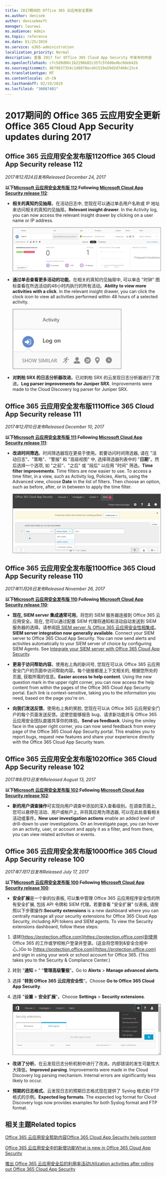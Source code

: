 ```yaml
---
title: 2017期间的 Office 365 云应用安全更新
ms.author: deniseb
author: denisebmsft
manager: laurawi
ms.audience: Admin
ms.topic: reference
ms.date: 01/25/2019
ms.service: o365-administration
localization_priority: Normal
description: 查看 2017 for Office 365 Cloud App Security 中发布的内容
ms.openlocfilehash: cfc5d9d06c1b2296b82c35fc5fdd6e4bc0deb42b
ms.sourcegitcommit: 8679937354c1d8870ecd41519a59d2d7468c23c4
ms.translationtype: MT
ms.contentlocale: zh-CN
ms.lasthandoff: 02/19/2019
ms.locfileid: "30087401"
---
```

# <a name="office-365-cloud-app-security-updates-during-2017"></a><span data-ttu-id="b14c5-103">2017期间的 Office 365 云应用安全更新</span><span class="sxs-lookup"><span data-stu-id="b14c5-103">Office 365 Cloud App Security updates during 2017</span></span>
    
## <a name="office-365-cloud-app-security-release-112"></a><span data-ttu-id="b14c5-104">Office 365 云应用安全发布版112</span><span class="sxs-lookup"><span data-stu-id="b14c5-104">Office 365 Cloud App Security release 112</span></span>

<span data-ttu-id="b14c5-105">*2017年12月24日发布*</span><span class="sxs-lookup"><span data-stu-id="b14c5-105">*Released December 24, 2017*</span></span> 
  
<span data-ttu-id="b14c5-106">**以下[Microsoft 云应用安全发布版 112](https://docs.microsoft.com/cloud-app-security/release-notes#cloud-app-security-release-112)**:</span><span class="sxs-lookup"><span data-stu-id="b14c5-106">**Following [Microsoft Cloud App Security release 112](https://docs.microsoft.com/cloud-app-security/release-notes#cloud-app-security-release-112)**:</span></span> 
  
- <span data-ttu-id="b14c5-p101">**相关的真知灼见抽屉**。在活动日志中, 您现在可以通过单击用户名称或 IP 地址来访问相关的真知灼见抽屉。</span><span class="sxs-lookup"><span data-stu-id="b14c5-p101">**Relevant insight drawer**. In the Activity log, you can now access the relevant insight drawer by clicking on a user name or IP address.</span></span> 
    
    ![单击用户名或 IP 地址以查看活动日志中相关的真知灼见抽屉。](media/8e32b3fa-8c0c-4c5e-b248-fe7d7e1b516d.png)
  
- <span data-ttu-id="b14c5-p102">**通过单击查看更多活动的功能**。在相关的真知灼见抽屉中, 可以单击 "时钟" 图标查看在所选活动的48小时内执行的所有活动。</span><span class="sxs-lookup"><span data-stu-id="b14c5-p102">**Ability to view more activities with a click**. In the relevant insight drawer, you can click the clock icon to view all activities performed within 48 hours of a selected activity.</span></span> 
    
    ![在相关的真知灼见抽屉中, 可以单击时钟图标查看在所选活动的48小时内执行的活动](media/c6c96aa0-98e5-4205-8873-45f8d6fd0843.png)
  
- <span data-ttu-id="b14c5-p103">**对刺柏 SRX 的日志分析器改进**。已对刺柏 SRX 的云发现日志分析器进行了改进。</span><span class="sxs-lookup"><span data-stu-id="b14c5-p103">**Log parser improvements for Juniper SRX**. Improvements were made to the Cloud Discovery log parser for Juniper SRX.</span></span> 
    
## <a name="office-365-cloud-app-security-release-111"></a><span data-ttu-id="b14c5-115">Office 365 云应用安全发布版111</span><span class="sxs-lookup"><span data-stu-id="b14c5-115">Office 365 Cloud App Security release 111</span></span>

<span data-ttu-id="b14c5-116">*2017年12月10日发布*</span><span class="sxs-lookup"><span data-stu-id="b14c5-116">*Released December 10, 2017*</span></span> 
  
<span data-ttu-id="b14c5-117">**以下[Microsoft 云应用安全发布版 111](https://docs.microsoft.com/cloud-app-security/release-notes#cloud-app-security-release-111)**:</span><span class="sxs-lookup"><span data-stu-id="b14c5-117">**Following [Microsoft Cloud App Security release 111](https://docs.microsoft.com/cloud-app-security/release-notes#cloud-app-security-release-111)**:</span></span> 
  
- <span data-ttu-id="b14c5-p104">**改进时间筛选**。时间筛选器现在更易于使用。若要访问时间筛选器, 请在 "活动日志"、"策略"、"警报" 和 "高级视图" 中, 选择筛选器列表中的 "**日期**"。然后选择一个选项, 如 "之前"、"之后" 或 "段后" 以应用 "时间" 筛选。</span><span class="sxs-lookup"><span data-stu-id="b14c5-p104">**Time filter improvements**. Time filters are now easier to use. To access a time filter, in a view, such as Activity log, Policies, Alerts, using the Advanced view, choose **Date** in the list of filters. Then choose an option, such as before, after, or in between to apply the time filter.</span></span> 
    
    ![使用日期筛选器查看日期前后的信息。](media/9dbb2a10-f68f-413b-8b4e-88911152cb92.png)
  
## <a name="office-365-cloud-app-security-release-110"></a><span data-ttu-id="b14c5-123">Office 365 云应用安全发布版110</span><span class="sxs-lookup"><span data-stu-id="b14c5-123">Office 365 Cloud App Security release 110</span></span>

<span data-ttu-id="b14c5-124">*2017年11月26日发布*</span><span class="sxs-lookup"><span data-stu-id="b14c5-124">*Released November 26, 2017*</span></span> 
  
<span data-ttu-id="b14c5-125">**以下[Microsoft 云应用安全发布版 110](https://docs.microsoft.com/cloud-app-security/release-notes#cloud-app-security-release-110)**:</span><span class="sxs-lookup"><span data-stu-id="b14c5-125">**Following [Microsoft Cloud App Security release 110](https://docs.microsoft.com/cloud-app-security/release-notes#cloud-app-security-release-110)**:</span></span> 
  
- <span data-ttu-id="b14c5-p105">**现在, SIEM server 集成通常可用**。将您的 SIEM 服务器连接到 Office 365 云应用安全。现在, 您可以通过配置 SIEM 代理将通知和活动自动发送到 SIEM 服务器的选择。请参阅[将 SIEM server 与 Office 365 云应用安全性相集成](integrate-your-siem-server-with-office-365-cas.md)。</span><span class="sxs-lookup"><span data-stu-id="b14c5-p105">**SIEM server integration now generally available**. Connect your SIEM server to Office 365 Cloud App Security. You can now send alerts and activities automatically to your SIEM server of choice by configuring SIEM Agents. See [Integrate your SIEM server with Office 365 Cloud App Security](integrate-your-siem-server-with-office-365-cas.md).</span></span>
    
- <span data-ttu-id="b14c5-p106">**更易于访问帮助内容**。使用右上角的新问号, 您现在可以从 Office 365 云应用安全门户的页面中访问帮助内容。每个链接都是上下文相关的, 根据您所处的页面, 获取所需的信息。</span><span class="sxs-lookup"><span data-stu-id="b14c5-p106">**Easier access to help content**. Using the new question mark in the upper right corner, you can now access the help content from within the pages of the Office 365 Cloud App Security portal. Each link is context-sensitive, taking you to the information you need, based on the page you're on.</span></span> 
    
- <span data-ttu-id="b14c5-p107">**向我们发送反馈**。使用右上角的笑脸, 您现在可以从 Office 365 云应用安全门户的每个页面发送反馈。这使您能够报告 bug、请求新功能并与 Office 365 云应用安全团队直接共享你的体验。</span><span class="sxs-lookup"><span data-stu-id="b14c5-p107">**Send us feedback**. Using the smiley face in the upper right corner, you can now send feedback from every page of the Office 365 Cloud App Security portal. This enables you to report bugs, request new features and share your experience directly with the Office 365 Cloud App Security team.</span></span> 
    
## <a name="office-365-cloud-app-security-release-102"></a><span data-ttu-id="b14c5-136">Office 365 云应用安全发布版102</span><span class="sxs-lookup"><span data-stu-id="b14c5-136">Office 365 Cloud App Security release 102</span></span>

<span data-ttu-id="b14c5-137">*2017年8月13日发布*</span><span class="sxs-lookup"><span data-stu-id="b14c5-137">*Released August 13, 2017*</span></span> 
  
<span data-ttu-id="b14c5-138">**以下[Microsoft 云应用安全发布版 102](https://docs.microsoft.com/cloud-app-security/release-notes#cloud-app-security-release-102)**:</span><span class="sxs-lookup"><span data-stu-id="b14c5-138">**Following [Microsoft Cloud App Security release 102](https://docs.microsoft.com/cloud-app-security/release-notes#cloud-app-security-release-102)**:</span></span> 
  
- <span data-ttu-id="b14c5-p108">**新的用户调查操作**可实现向用户调查中添加的深入查看级别。在调查页面上, 您可以悬停在活动、用户或帐户上, 并将其应用为筛选器, 可以在此处查看相关活动或事件。</span><span class="sxs-lookup"><span data-stu-id="b14c5-p108">**New user investigation actions** enable an added level of drill-down to user investigations. On an Investigate page, you can hover on an activity, user, or account and apply it as a filter, and from there, you can view related activities or events.</span></span> 
    
## <a name="office-365-cloud-app-security-release-100"></a><span data-ttu-id="b14c5-141">Office 365 云应用安全发布版100</span><span class="sxs-lookup"><span data-stu-id="b14c5-141">Office 365 Cloud App Security release 100</span></span>

<span data-ttu-id="b14c5-142">*2017年7月17日发布*</span><span class="sxs-lookup"><span data-stu-id="b14c5-142">*Released July 17, 2017*</span></span> 
  
<span data-ttu-id="b14c5-143">**以下[Microsoft 云应用安全发布版 100](https://docs.microsoft.com/cloud-app-security/release-notes#cloud-app-security-release-100)**:</span><span class="sxs-lookup"><span data-stu-id="b14c5-143">**Following [Microsoft Cloud App Security release 100](https://docs.microsoft.com/cloud-app-security/release-notes#cloud-app-security-release-100)**:</span></span> 
  
- <span data-ttu-id="b14c5-p109">**安全扩展**是一个新的仪表板, 可以集中管理 Office 365 云应用程序安全性的所有安全扩展, 包括 API 令牌和 SIEM 代理。若要查看 "安全扩展" 仪表板, 请按照以下步骤操作:</span><span class="sxs-lookup"><span data-stu-id="b14c5-p109">**Security extensions** is a new dashboard where you can centrally manage all your security extensions for Office 365 Cloud App Security, including API tokens and SIEM agents. To view the Security extensions dashboard, follow these steps:</span></span> 
    
1. <span data-ttu-id="b14c5-p110">请转[https://protection.office.com](https://protection.office.com)到使用 Office 365 的工作或学校帐户登录并登录。(这会将您带到&amp;安全合规中心。)</span><span class="sxs-lookup"><span data-stu-id="b14c5-p110">Go to [https://protection.office.com](https://protection.office.com) and sign in using your work or school account for Office 365. (This takes you to the Security &amp; Compliance Center.)</span></span> 
    
2. <span data-ttu-id="b14c5-148">转到 "**通知** \> " "**管理高级警报**"。</span><span class="sxs-lookup"><span data-stu-id="b14c5-148">Go to **Alerts** \> **Manage advanced alerts**.</span></span>
    
3. <span data-ttu-id="b14c5-149">选择 "**转到 Office 365 云应用安全性**"。</span><span class="sxs-lookup"><span data-stu-id="b14c5-149">Choose **Go to Office 365 Cloud App Security**.</span></span>
  
4. <span data-ttu-id="b14c5-150">选择 "**设置** \> **安全扩展**"。</span><span class="sxs-lookup"><span data-stu-id="b14c5-150">Choose **Settings** \> **Security extensions**.</span></span>
    
    ![在 ASM 门户中, 选择 " \>设置安全扩展"](media/f03d47a1-91ff-41b9-9baf-b514cffe41a8.png)
  
- <span data-ttu-id="b14c5-p111">**改进了分析**。在云发现日志分析机制中进行了改进。内部错误的发生可能性大大降低。</span><span class="sxs-lookup"><span data-stu-id="b14c5-p111">**Improved parsing**. Improvements were made in the Cloud Discovery log parsing mechanism. Internal errors are significantly less likely to occur.</span></span> 
    
- <span data-ttu-id="b14c5-p112">**预期的日志格式**。云发现日志的预期日志格式现在提供了 Syslog 格式和 FTP 格式的示例。</span><span class="sxs-lookup"><span data-stu-id="b14c5-p112">**Expected log formats**. The expected log format for Cloud Discovery logs now provides examples for both Syslog format and FTP format.</span></span> 
    
## <a name="related-topics"></a><span data-ttu-id="b14c5-157">相关主题</span><span class="sxs-lookup"><span data-stu-id="b14c5-157">Related topics</span></span>

[<span data-ttu-id="b14c5-158">Office 365 云应用安全帮助内容</span><span class="sxs-lookup"><span data-stu-id="b14c5-158">Office 365 Cloud App Security help content</span></span>](office-365-cas-help.md)

[<span data-ttu-id="b14c5-159">Office 365 云应用安全中的新增功能</span><span class="sxs-lookup"><span data-stu-id="b14c5-159">What is new in Office 365 Cloud App Security</span></span>](new-in-office-365-cas.md)
  
[<span data-ttu-id="b14c5-160">推出 Office 365 云应用安全后的利用率活动</span><span class="sxs-lookup"><span data-stu-id="b14c5-160">Utilization activities after rolling out Office 365 Cloud App Security</span></span>](utilization-activities-for-ocas.md)

